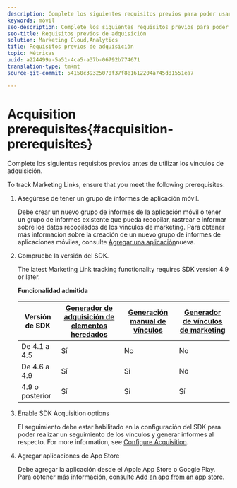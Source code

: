 ```yaml
---
description: Complete los siguientes requisitos previos para poder usar los vínculos de adquisición.
keywords: móvil
seo-description: Complete los siguientes requisitos previos para poder usar los vínculos de adquisición.
seo-title: Requisitos previos de adquisición
solution: Marketing Cloud,Analytics
title: Requisitos previos de adquisición
topic: Métricas
uuid: a224499a-5a51-4ca5-a37b-06792b774671
translation-type: tm+mt
source-git-commit: 54150c39325070f37f8e1612204a745d81551ea7

---
```



# Acquisition prerequisites{#acquisition-prerequisites}

Complete los siguientes requisitos previos antes de utilizar los vínculos de adquisición.

To track Marketing Links, ensure that you meet the following prerequisites:

1. Asegúrese de tener un grupo de informes de aplicación móvil.

   Debe crear un nuevo grupo de informes de la aplicación móvil o tener un grupo de informes existente que pueda recopilar, rastrear e informar sobre los datos recopilados de los vínculos de marketing. Para obtener más información sobre la creación de un nuevo grupo de informes de aplicaciones móviles, consulte [Agregar una aplicación](/help/using/manage-apps/t-new-app.md)nueva.

1. Compruebe la versión del SDK.

   The latest Marketing Link tracking functionality requires SDK version 4.9 or later.

   **Funcionalidad admitida**

   | Versión de SDK | [Generador de adquisición de elementos heredados](/help/using/acquisition-main/c-marketing-links-builder/t-create-edit-adobe-links/c-use-legacy-acquisition-links/c-use-legacy-acquisition-links.md) | [Generación manual de vínculos](/help/using/acquisition-main/c-marketing-links-builder/acquisition-link-manual.md) | [Generador de vínculos de marketing](/help/using/acquisition-main/c-marketing-links-builder/c-marketing-links-builder.md) |
   |--- |--- |--- |--- |
   | De 4.1 a 4.5 | Sí | No | No |
   | De 4.6 a 4.9 | Sí | Sí | No |
   | 4.9 o posterior | Sí | Sí | Sí |

1. Enable SDK Acquisition options

   El seguimiento debe estar habilitado en la configuración del SDK para poder realizar un seguimiento de los vínculos y generar informes al respecto. For more information, see [Configure Acquisition](/help/using/acquisition-main/t-enable-acquisition.md).

1. Agregar aplicaciones de App Store

   Debe agregar la aplicación desde el Apple App Store o Google Play. Para obtener más información, consulte [Add an app from an app store](/help/using/manage-apps/c-app-store/t-app-store-app.md).
